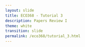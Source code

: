 ```yaml
---
layout: slide
title: ECO368 - Tutorial 3
description: Papers Review I
theme: white
transition: slide
permalink: /eco368/tutorial_3.html
---
```

<section data-markdown data-separator="^\r?\n----\r?\n" data-separator-vertical="^\r?\n--\r?\n">
<script type="text/template">



## Papers Review I
### ECO368 - Tutorial 3

![U of T Logo](u_of_t_crest.svg)

[Dario Toman](https://dariotoman.com/)

dario.toman@utoronto.ca

----

## Causes of Civil War  

----

### "Greed and Grievances"
**Greed**
- Armed conflict is motivated by a "cost-benefit analysis" that insurgents make, evaluating their welfare under rebellion and peace.

**Grievance**
- Armed conflict is a result of rebellion over issues related to identity (ethnicity, race, class), not economics.

--

- The debate over "Greed and Grievances" was largely sparked by a report written by Paul Collier and Anke Hoeffler in 2000
- In this report, the authors made a strong case for the "Greed" case
    - They find that civil war is correlated with factors related to greed, rather than grievances
- This model and its conclusions drew lots of criticism

----

## Fearon and Laitin (2003)

--

- Fearon and Laitin are concerned with prevalence of civil war since 1990
    - They argue that these insurgencies occur where they are feasible
    - They view insurgency as a "technology" - what do they mean by this?
- Main Hypothesis: Weak governments provide good settings for insurgency

--

![fl](img/fl.png)

--

**Key Results:**
- Conflict occurs in "weak" states:
    - Poor
    - "New"
    - "Unstable"
    - Oil Exporters
    - Anocracy
- Little evidence to support grievances
    



----

## Collier, Hoeffler, and Rohner(2009)

--

- In this paper, Collier, Hoeffler, and Rohner expand on their original work
    - Include more recent data
    - Address some of the concerns raised by others (including some of Fearon and Laitin's concerns)
    - Maintain that the "Greed" argument holds, with some "weak" evidence for the feasibility hypothesis

--

![c_results](img/collier_results.png) 

--

**Some Select Results**
- Civil war tends to occur in places with low GDP.
    - How do they interpret this?
- The effect of primary commodity exports has an "inverted U shape"
    - How do they conclude this?
    - Interpretation?
    - Does this hold up in robustness checks?

--

### Robustness Checks

![c_rob](img/collier_robust.png)

--

### Quick Metrics Recap: 2SLS

- Goal: solving endogeneity problem

**Estimation:**
- Step 1: Regress $ x = \gamma z + u $
- Step 2: Regress $ y = \beta \hat{x} +\varepsilon $

**Assumptions:**
- Instrument is relevant
- Instrument is exogenous
- _Exclusion Restriction Condition_

--

### Discussion:
## Why do Fearon+Laitin and Collier+Hoeffler+Rohner have "different" findings?

----

## Ross (2006)

--

- Ross (2006) focus on "resource" curses as the reason for civil conflict
- Fearon and Laitin (2003) and Collier (2004, 2009) already address resources
    - What is the issue?

>This “resource exports to GDP” measure was originally developed by
>Sachs & Warner (1995) and later adopted by Collier & Hoeffler (1998) and many
>others—including, regrettably, me (Ross 2001a).

--

### Endogeneity of "Resources to GDP"

**Reverse Causality** Civil War $\rightarrow$ GDP
- This is an endogeneity issue where civil war affects non-resource sector

**Spurious Correlation**  (OVB)
- It is possible that a third variable affects both the size of the resource sector and civil war
    - Think: property rights, weak rule of law

<br></br>
- To deal with these issues, Ross uses better data on resources 

--

### Mechanisms
- Ross raises the concern that very little is known about the mechanisms that link resources to civil war
-Suggests that resource wealth:
    - Increases the value of the state as a target
    - Increases value of sovereignty in resource rich regions [1]
    - Funds rebel organization
    - Weakens the state
    - Increases risk of conflict due to trade shocks
    - Lengthens civil war
<br></br>

[1] Aside: see Sanchez de la Sierra's work in the DRC if you're interested in this

--

### Main Conclusions
- Exogenous measures of resources robustly correlated with onset of civil war
- Oil and diamond production lead to civil wars through:
    - promoting insurgency in resource rich areas
    - Trade shocks
- Conflict duration is linked to contraband:
    - Gemstones, timber, narcotics

----

### So, do you believe the "greed" argument?

----

- This debate is still not settled
    - "Grievances" are somewhat harder to measure than "greed"
- One of the leading theories for the grievances side is _horizontal inequality_
    - **Vertical Inequality:** Inequality between individuals
    - **Horizontal Inequality:** Inequality between groups
    - See Frances Stewart's work if you are interested in this


----


### Questions?
 
(Reminder - I have OH after tutorial)

</script>
</section>